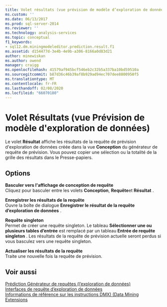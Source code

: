 ```yaml
---
title: Volet résultats (vue prévision de modèle d’exploration de données) | Microsoft Docs
ms.custom: ''
ms.date: 06/13/2017
ms.prod: sql-server-2014
ms.reviewer: ''
ms.technology: analysis-services
ms.topic: conceptual
f1_keywords:
- sql12.dm.miningmodeleditor.prediction.result.f1
ms.assetid: d154477d-3e4b-4e9b-a306-8166a0d83d21
author: minewiskan
ms.author: owend
manager: craigg
ms.openlocfilehash: 41579af945bcf546eb2c32b5a337ba10bd59510a
ms.sourcegitcommit: b87d36c46b39af8b929ad94ec707dee8800950f5
ms.translationtype: MT
ms.contentlocale: fr-FR
ms.lasthandoff: 02/08/2020
ms.locfileid: "66070180"
---
```

# <a name="result-pane-mining-model-prediction-view"></a>Volet Résultats (vue Prévision de modèle d'exploration de données)
  Le volet **Résultat** affiche les résultats de la requête de prévision d'exploration de données créée dans la vue **Conception** du générateur de requête de prévision. Vous pouvez copier une sélection ou la totalité de la grille des résultats dans le Presse-papiers.  
  
## <a name="options"></a>Options  
 **Basculer vers l'affichage de conception de requête**  
 Cliquez pour basculer entre les volets **Conception**, **Requête**et **Résultat** .  
  
 **Enregistrer les résultats de la requête**  
 Ouvre la boîte de dialogue **Enregistrer le résultat de la requête d’exploration de données** .  
  
 **Requête singleton**  
 Permet de créer une requête singleton. Le tableau **Sélectionner une ou plusieurs tables d’entrée** est remplacé par un tableau **Entrée de requête singleton** . Les résultats de la requête de prévision actuelle seront perdus si vous basculez vers une requête singleton.  
  
 **Actualiser les résultats de la requête**  
 Traite une nouvelle fois la requête de prévision.  
  
## <a name="see-also"></a>Voir aussi  
 [Prédiction Générateur de requêtes &#40;l’exploration de données&#41;](prediction-query-builder-data-mining.md)   
 [Interfaces de requête d’exploration de données](data-mining/data-mining-query-tools.md)   
 [Informations de référence sur les instructions DMX&#41; &#40;Data Mining Extensions](/sql/dmx/data-mining-extensions-dmx-statements)  
  
  
